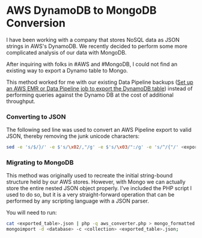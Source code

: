 AWS DynamoDB to MongoDB Conversion
==================================

I have been working with a company that stores NoSQL data as JSON strings in AWS's DynamoDB. We recently decided to perform some more complicated analysis of our data with MongoDB.

After inquiring with folks in #AWS and #MongoDB, I could not find an existing way to export a Dynamo table to Mongo. 

This method worked for me with our existing Data Pipeline backups ([Set up an AWS EMR or Data Pipeline job to export the DynamoDB table](http://docs.aws.amazon.com/datapipeline/latest/DeveloperGuide/dp-importexport-ddb-part2.html)) instead of performing queries against the Dynamo DB at the cost of additional throughput.


### Converting to JSON
The following sed line was used to convert an AWS Pipeline export to valid JSON, thereby removing the junk unicode characters:

```bash
sed -e 's/$/}/' -e $'s/\x02/,"/g' -e $'s/\x03/":/g' -e 's/^/{"/' <exported_table> > <exported_table>.json
```


### Migrating to MongoDB
This method was originally used to recreate the initial string-bound structure held by our AWS stores. However, with Mongo we can actually store the entire nested JSON object properly. I've included the PHP script I used to do so, but it is a very straight-forward operation that can be performed by any scripting language with a JSON parser.

You will need to run:

```bash
cat <exported_table>.json | php -q aws_converter.php > mongo_formatted.json
mongoimport -d <database> -c <collection> <exported_table>.json;
```
